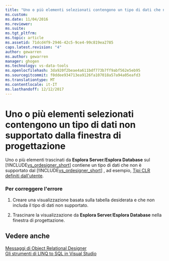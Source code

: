 ```yaml
---
title: "Uno o più elementi selezionati contengono un tipo di dati che non è supportato dalla finestra di progettazione | Documenti Microsoft"
ms.custom: 
ms.date: 11/04/2016
ms.reviewer: 
ms.suite: 
ms.tgt_pltfrm: 
ms.topic: article
ms.assetid: 71dcd4f9-2946-42c5-9ce4-99c819ea2785
caps.latest.revision: "4"
author: gewarren
ms.author: gewarren
manager: ghogen
ms.technology: vs-data-tools
ms.openlocfilehash: 3da920f2beae4a611bdf773b7ff9abf562e5eb95
ms.sourcegitcommit: f0ddee934713ea9126fa107018a57a94a05eafd3
ms.translationtype: MT
ms.contentlocale: it-IT
ms.lasthandoff: 12/12/2017
---
```

# <a name="one-or-more-selected-items-contain-a-data-type-that-is-not-supported-by-the-designer"></a>Uno o più elementi selezionati contengono un tipo di dati non supportato dalla finestra di progettazione
Uno o più elementi trascinati da **Esplora Server**/**Esplora Database** sul [!INCLUDE[vs_ordesigner_short](../data-tools/includes/vs_ordesigner_short_md.md)] contiene un tipo di dati che non è supportato dal [!INCLUDE[vs_ordesigner_short](../data-tools/includes/vs_ordesigner_short_md.md)] , ad esempio, [Tipi CLR definiti dall'utente](/dotnet/framework/data/adonet/sql/clr-user-defined-types).  
  
### <a name="to-correct-this-error"></a>Per correggere l'errore  
  
1.  Creare una visualizzazione basata sulla tabella desiderata e che non includa il tipo di dati non supportato.  
  
2.  Trascinare la visualizzazione da **Esplora Server**/**Esplora Database** nella finestra di progettazione.  
  
## <a name="see-also"></a>Vedere anche
[Messaggi di Object Relational Designer](../data-tools/o-r-designer-messages.md)  
[Gli strumenti di LINQ to SQL in Visual Studio](../data-tools/linq-to-sql-tools-in-visual-studio2.md)